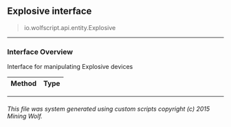 ## Explosive __interface__

>io.wolfscript.api.entity.Explosive

---

### Interface Overview

Interface for manipulating Explosive devices

Method | Type   
--- | :--- 



---



###### This file was system generated using custom scripts copyright (c) 2015 Mining Wolf.
	

